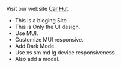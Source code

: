 Visit our website [Car Hut](https://fanciful-sunshine-407ab3.netlify.app/).

- This is a bloging Site.
- This is Only the UI design.
- Use MUI.
- Customize MUI responsive.
- Add Dark Mode.
- Use xs sm md lg device responsiveness.
- Also add a modal.